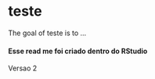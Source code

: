 
# teste

<!-- badges: start -->
<!-- badges: end -->

The goal of teste is to ...

#### Esse read me foi criado dentro do RStudio
Versao 2
